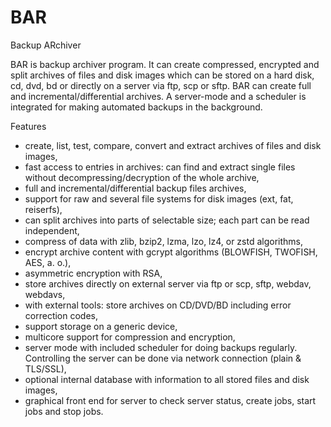 # BAR
Backup ARchiver

BAR is backup archiver program. It can create compressed, encrypted
and split archives of files and disk images which can be stored
on a hard disk, cd, dvd, bd or directly on a server via ftp, scp or
sftp. BAR can create full and incremental/differential archives. A
server-mode and a scheduler is integrated for making
automated backups in the background.

Features

* create, list, test, compare, convert and extract archives of
  files and disk images,
* fast access to entries in archives: can find and extract single
  files without decompressing/decryption of the whole archive,
* full and incremental/differential backup files archives,
* support for raw and several file systems for disk images (ext,
  fat, reiserfs),
* can split archives into parts of selectable size; each part can
  be read independent,
* compress of data with zlib, bzip2, lzma, lzo, lz4, or zstd
  algorithms,
* encrypt archive content with gcrypt algorithms (BLOWFISH,
  TWOFISH, AES, a. o.),
* asymmetric encryption with RSA,
* store archives directly on external server via ftp or scp,
  sftp, webdav, webdavs,
* with external tools: store archives on CD/DVD/BD including
  error correction codes,
* support storage on a generic device,
* multicore support for compression and encryption,
* server mode with included scheduler for doing backups regularly.
  Controlling the server can be done via network connection
  (plain & TLS/SSL),
* optional internal database with information to all stored files
  and disk images,
* graphical front end for server to check server status, create
  jobs, start jobs and stop jobs.

